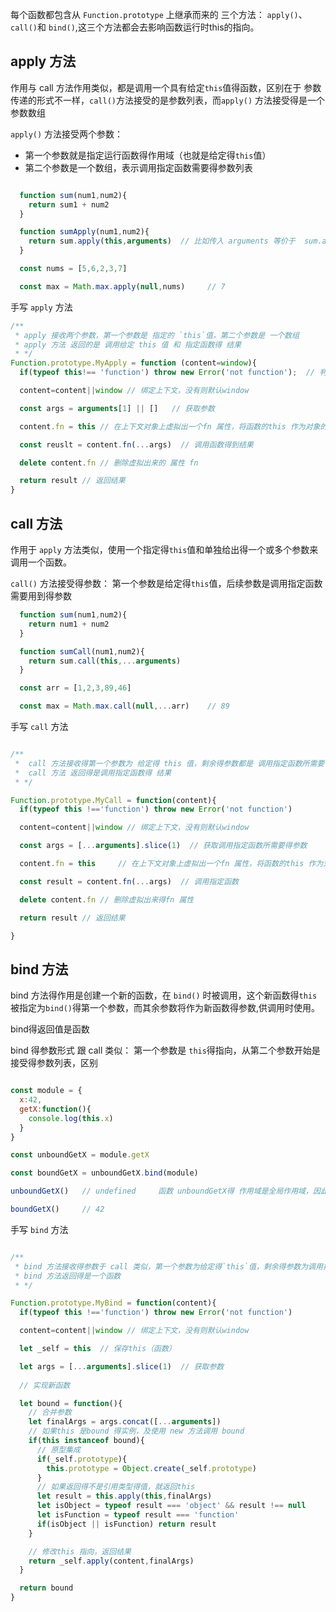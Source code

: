 <!--
 * @Author: rh
 * @Description: 这不是一个 bug，这只是一个未列出来的特性
 * @LastEditors: rh
--> 

每个函数都包含从 `Function.prototype` 上继承而来的 三个方法： `apply()`、`call()`和 `bind()`,这三个方法都会去影响函数运行时this的指向。


## apply 方法 

作用与 call 方法作用类似，都是调用一个具有给定`this`值得函数，区别在于 参数传递的形式不一样，`call()`方法接受的是参数列表，而`apply()` 方法接受得是一个参数数组

`apply()` 方法接受两个参数：
  - 第一个参数就是指定运行函数得作用域（也就是给定得`this`值）
  - 第二个参数是一个数组，表示调用指定函数需要得参数列表

```js

  function sum(num1,num2){
    return sum1 + num2
  }

  function sumApply(num1,num2){
    return sum.apply(this,arguments)  // 比如传入 arguments 等价于  sum.apply(this,[num1,num2]),这里得this值（因为是在全局作用域中调用得，所以`this`指向得是 `window`对象）是 window
  }

  const nums = [5,6,2,3,7]

  const max = Math.max.apply(null,nums)     // 7

```

手写 `apply` 方法

```js
/**
 * apply 接收两个参数，第一个参数是 指定的 `this`值，第二个参数是 一个数组
 * apply 方法 返回的是 调用给定 this 值 和 指定函数得 结果
 * */
Function.prototype.MyApply = function (content=window){ 
  if(typeof this!== 'function') throw new Error('not function');  // 判断this 是不是一个函数

  content=content||window // 绑定上下文，没有则默认window

  const args = arguments[1] || []   // 获取参数

  content.fn = this // 在上下文对象上虚拟出一个fn 属性，将函数的this 作为对象的方法，从而this 会指向对象（content）

  const reuslt = content.fn(...args)  // 调用函数得到结果

  delete content.fn // 删除虚拟出来的 属性 fn

  return result // 返回结果
}

```


## call 方法

作用于 `apply` 方法类似，使用一个指定得`this`值和单独给出得一个或多个参数来调用一个函数。

`call()` 方法接受得参数： 第一个参数是给定得`this`值，后续参数是调用指定函数需要用到得参数

```js
  function sum(num1,num2){
    return num1 + num2
  }

  function sumCall(num1,num2){
    return sum.call(this,...arguments)
  }

  const arr = [1,2,3,89,46]

  const max = Math.max.call(null,...arr)    // 89

```

手写 `call`  方法
```js

/**
 *  call 方法接收得第一个参数为 给定得 this 值，剩余得参数都是 调用指定函数所需要传递得参数
 *  call 方法 返回得是调用指定函数得 结果
 * */

Function.prototype.MyCall = function(content){ 
  if(typeof this !=='function') throw new Error('not function')

  content=content||window // 绑定上下文，没有则默认window

  const args = [...arguments].slice(1)  // 获取调用指定函数所需要得参数

  content.fn = this     // 在上下文对象上虚拟出一个fn 属性，将函数的this 作为对象的方法，从而this 会指向对象（content）

  const result = content.fn(...args)  // 调用指定函数

  delete content.fn // 删除虚拟出来得fn 属性

  return result // 返回结果

}

```


## bind 方法
bind 方法得作用是创建一个新的函数，在 `bind()` 时被调用，这个新函数得`this` 被指定为`bind()`得第一个参数，而其余参数将作为新函数得参数,供调用时使用。

bind得返回值是函数

bind 得参数形式 跟 call 类似： 第一个参数是 `this`得指向，从第二个参数开始是接受得参数列表，区别

```js

const module = {
  x:42,
  getX:function(){
    console.log(this.x)
  }
}

const unboundGetX = module.getX

const boundGetX = unboundGetX.bind(module)

unboundGetX()   // undefined     函数 unboundGetX得 作用域是全局作用域，因此 unboundGetX 函数内部得this 指向得是 window 对象

boundGetX()     // 42

```

手写 `bind` 方法

```js

/**
 * bind 方法接收得参数于 call 类似，第一个参数为给定得`this`值，剩余得参数为调用指定函数所需传递得参数
 * bind 方法返回得是一个函数
 * */

Function.prototype.MyBind = function(content){ 
  if(typeof this !=='function') throw new Error('not function')

  content=content||window // 绑定上下文，没有则默认window

  let _self = this  // 保存this（函数）

  let args = [...arguments].slice(1)  // 获取参数
  
  // 实现新函数

  let bound = function(){
    // 合并参数
    let finalArgs = args.concat([...arguments])
    // 如果this 是bound 得实例，及使用 new 方法调用 bound
    if(this instanceof bound){
      // 原型集成
      if(_self.prototype){
        this.prototype = Object.create(_self.prototype)
      }
      // 如果返回得不是引用类型得值，就返回this
      let result = this.apply(this,finalArgs)
      let isObject = typeof result === 'object' && result !== null
      let isFunction = typeof result === 'function'
      if(isObject || isFunction) return result
    }

    // 修改this 指向，返回结果
    return _self.apply(content,finalArgs)
  }

  return bound
}

```
